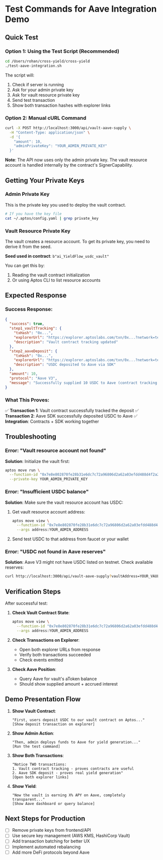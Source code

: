 # Test Commands for Aave Integration Demo

## Quick Test

### Option 1: Using the Test Script (Recommended)
```bash
cd /Users/rohan/cross-yield/cross-yield
./test-aave-integration.sh
```

The script will:
1. Check if server is running
2. Ask for your admin private key
3. Ask for vault resource private key
4. Send test transaction
5. Show both transaction hashes with explorer links

### Option 2: Manual cURL Command

```bash
curl -X POST http://localhost:3000/api/vault-aave-supply \
  -H "Content-Type: application/json" \
  -d '{
    "amount": 10,
    "adminPrivateKey": "YOUR_ADMIN_PRIVATE_KEY"
  }'
```

**Note**: The API now uses only the admin private key. The vault resource account is handled internally by the contract's SignerCapability.

## Getting Your Private Keys

### Admin Private Key
This is the private key you used to deploy the vault contract.

```bash
# If you have the key file
cat ~/.aptos/config.yaml | grep private_key
```

### Vault Resource Private Key
The vault creates a resource account. To get its private key, you need to derive it from the seed.

**Seed used in contract**: `b"ai_YieldFlow_usdc_vault"`

You can get this by:
1. Reading the vault contract initialization
2. Or using Aptos CLI to list resource accounts

## Expected Response

### Success Response:
```json
{
  "success": true,
  "step1_vaultTracking": {
    "txHash": "0x...",
    "explorerUrl": "https://explorer.aptoslabs.com/txn/0x...?network=testnet",
    "description": "Vault contract tracking updated"
  },
  "step2_aaveDeposit": {
    "txHash": "0x...",
    "explorerUrl": "https://explorer.aptoslabs.com/txn/0x...?network=testnet",
    "description": "USDC deposited to Aave via SDK"
  },
  "amount": 10,
  "protocol": "Aave V3",
  "message": "Successfully supplied 10 USDC to Aave (contract tracking + SDK deposit)"
}
```

### What This Proves:
✅ **Transaction 1**: Vault contract successfully tracked the deposit
✅ **Transaction 2**: Aave SDK successfully deposited USDC to Aave
✅ **Integration**: Contracts + SDK working together

## Troubleshooting

### Error: "Vault resource account not found"
**Solution**: Initialize the vault first:
```bash
aptos move run \
  --function-id "0x7e8e802870fe28b31e6dc7c72a96806d2a62a03efdd488d4f2a2cf866cbe072b::yieldflow_v3::initialize" \
  --private-key YOUR_ADMIN_PRIVATE_KEY
```

### Error: "Insufficient USDC balance"
**Solution**: Make sure the vault resource account has USDC:
1. Get vault resource account address:
   ```bash
   aptos move view \
     --function-id "0x7e8e802870fe28b31e6dc7c72a96806d2a62a03efdd488d4f2a2cf866cbe072b::yieldflow_v3::vault_resource_addr" \
     --args address:YOUR_ADMIN_ADDRESS
   ```

2. Send test USDC to that address from faucet or your wallet

### Error: "USDC not found in Aave reserves"
**Solution**: Aave V3 might not have USDC listed on testnet. Check available reserves:
```bash
curl http://localhost:3000/api/vault-aave-supply?vaultAddress=YOUR_VAULT_ADDRESS
```

## Verification Steps

After successful test:

1. **Check Vault Contract State**:
   ```bash
   aptos move view \
     --function-id "0x7e8e802870fe28b31e6dc7c72a96806d2a62a03efdd488d4f2a2cf866cbe072b::yieldflow_v3::get_aave_balance" \
     --args address:YOUR_ADMIN_ADDRESS
   ```

2. **Check Transactions on Explorer**:
   - Open both explorer URLs from response
   - Verify both transactions succeeded
   - Check events emitted

3. **Check Aave Position**:
   - Query Aave for vault's aToken balance
   - Should show supplied amount + accrued interest

## Demo Presentation Flow

1. **Show Vault Contract**:
   ```
   "First, users deposit USDC to our vault contract on Aptos..."
   [Show deposit transaction on explorer]
   ```

2. **Show Admin Action**:
   ```
   "Then, admin deploys funds to Aave for yield generation..."
   [Run the test command]
   ```

3. **Show Both Transactions**:
   ```
   "Notice TWO transactions:
   1. Vault contract tracking - proves contracts are useful
   2. Aave SDK deposit - proves real yield generation"
   [Open both explorer links]
   ```

4. **Show Yield**:
   ```
   "Now the vault is earning X% APY on Aave, completely transparent..."
   [Show Aave dashboard or query balance]
   ```

## Next Steps for Production

- [ ] Remove private keys from frontend/API
- [ ] Use secure key management (AWS KMS, HashiCorp Vault)
- [ ] Add transaction batching for better UX
- [ ] Implement automated rebalancing
- [ ] Add more DeFi protocols beyond Aave
